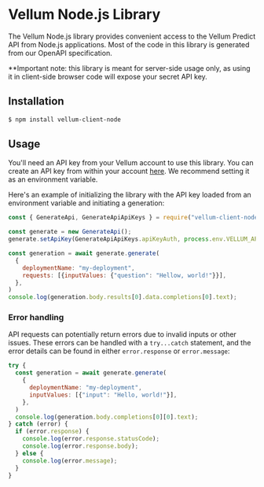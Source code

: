 # Vellum Node.js Library

The Vellum Node.js library provides convenient access to the Vellum Predict API from Node.js applications. Most of the code in this library is generated from our OpenAPI specification.

**Important note: this library is meant for server-side usage only, as using it in client-side browser code will expose your secret API key.

## Installation

```bash
$ npm install vellum-client-node
```

## Usage

You'll need an API key from your Vellum account to use this library. You can create an API key from within your account [here](https://app.vellum.ai/api-keys). 
We recommend setting it as an environment variable.

Here's an example of initializing the library with the API key
loaded from an environment variable and initiating a generation:

```javascript
const { GenerateApi, GenerateApiApiKeys } = require("vellum-client-node");

const generate = new GenerateApi();
generate.setApiKey(GenerateApiApiKeys.apiKeyAuth, process.env.VELLUM_API_KEY)

const generation = await generate.generate(
  {
    deploymentName: "my-deployment",
    requests: [{inputValues: {"question": "Hellow, world!"}}],
  },
)
console.log(generation.body.results[0].data.completions[0].text);
```

### Error handling

API requests can potentially return errors due to invalid inputs or other issues. These errors can be handled with a `try...catch` statement, and the error details can be found in either `error.response` or `error.message`:

```javascript
try {
  const generation = await generate.generate(
    {
      deploymentName: "my-deployment",
      inputValues: [{"input": "Hello, world!"}],
    },
  )
  console.log(generation.body.completions[0][0].text);
} catch (error) {
  if (error.response) {
    console.log(error.response.statusCode);
    console.log(error.response.body);
  } else {
    console.log(error.message);
  }
}
```
